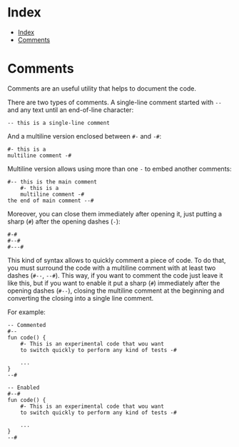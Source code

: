 # Index

- [Index](#index)
- [Comments](#comments)

# Comments

Comments are an useful utility that helps to document the code.

There are two types of comments. A single-line comment started with `--` and any text until an end-of-line character:

```lexem
-- this is a single-line comment
```

And a multiline version enclosed between `#-` and  `-#`:

```lexem
#- this is a
multiline comment -#
```

Multiline version allows using more than one `-` to embed another comments:

```lexem
#-- this is the main comment
    #- this is a
    multiline comment -#
the end of main comment --#
```

Moreover, you can close them immediately after opening it, just putting a sharp (`#`) after the opening dashes (`-`):

```lexem
#-#
#--#
#---#
```

This kind of syntax allows to quickly comment a piece of code.
To do that, you must surround the code with a multiline comment with at least two dashes (`#--`, `--#`).
This way, if you want to comment the code just leave it like this, but if you want to enable it put a sharp (`#`) immediately after the opening dashes (`#--`),
closing the multiline comment at the beginning and converting the closing into a single line comment.

For example:

```lexem
-- Commented
#--
fun code() {
    #- This is an experimental code that wou want
    to switch quickly to perform any kind of tests -#

    ...
}
--#

-- Enabled
#--#
fun code() {
    #- This is an experimental code that wou want
    to switch quickly to perform any kind of tests -#

    ...
}
--#
```
